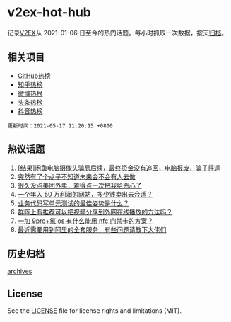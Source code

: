 # v2ex-hot-hub

 记录[V2EX](https://www.v2ex.com/)从 2021-01-06 日至今的热门话题。每小时抓取一次数据，按天[归档](archives)。
 
 ## 相关项目

- [GitHub热榜](https://github.com/snaildev/github-hot-hub)
- [知乎热榜](https://github.com/snaildev/zhihu-hot-hub)
- [微博热榜](https://github.com/snaildev/weibo-hot-hub)
- [头条热榜](https://github.com/snaildev/toutiao-hot-hub)
- [抖音热榜](https://github.com/snaildev/douyin-hot-hub)


 `更新时间：2021-05-17 11:20:15 +0800`

## 热议话题

1. [[结果]闲鱼电脑摄像头骗局后续，最终资金没有追回，电脑报废，骗子得逞](https://www.v2ex.com/t/777316)
1. [突然有了个点子不知道未来会不会有人去做](https://www.v2ex.com/t/777207)
1. [很久没点美团外卖，难得点一次把我给恶心了](https://www.v2ex.com/t/777287)
1. [一个年入 50 万利润的网站，多少钱卖出去合适？](https://www.v2ex.com/t/777327)
1. [业务代码写单元测试的最佳姿势是什么？](https://www.v2ex.com/t/777305)
1. [群晖上有推荐可以把视频分享到外网在线播放的方法吗？](https://www.v2ex.com/t/777222)
1. [一加 9pro+氧 os 有什么能用 nfc 门禁卡的方案？](https://www.v2ex.com/t/777232)
1. [最近需要用到阿里的全套服务，有些问题请教下大佬们](https://www.v2ex.com/t/777269)

## 历史归档

[archives](archives)

## License

See the [LICENSE](LICENSE) file for license rights and limitations (MIT).

